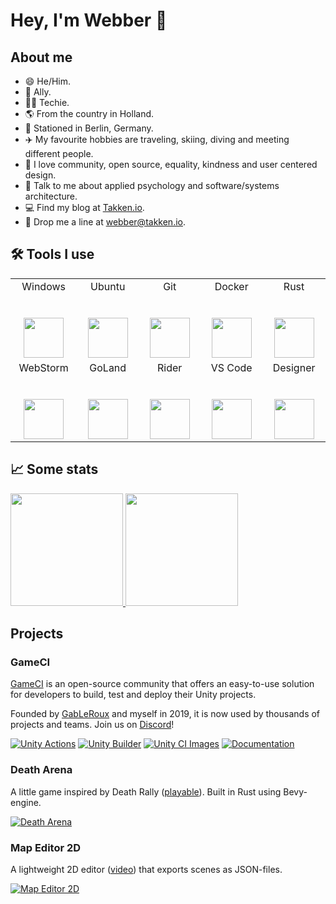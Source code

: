 <!--
**webbertakken/WebberTakken** is a ✨ _special_ ✨ repository because its `README.md` (this file) appears on your GitHub profile.

Here are some ideas to get you started:

- 🔭 I’m currently working on ...
- 🌱 I’m currently learning ...
- 👯 I’m looking to collaborate on ...
- 🤔 I’m looking for help with ...
- 💬 Ask me about ...
- 📫 How to reach me: ...
- 😄 Pronouns: ...
- ⚡ Fun fact: ...
-->

# Hey, I'm Webber 👋

## About me

- 😄 He/Him.
- 🌈 Ally.
- 👨‍💻 Techie.
- 🌎 From the country in Holland.
- 📌 Stationed in Berlin, Germany.
- ✈️ My favourite hobbies are traveling, skiing, diving and meeting different people.
- 🧡 I love community, open source, equality, kindness and user centered design.
- 💬 Talk to me about applied psychology and software/systems architecture.
- 💻 Find my blog at [Takken.io](https://takken.io).
- 📧 Drop me a line at webber@takken.io.

## 🛠 Tools I use

<table>
  <tbody>
    <tr valign="top">
      <td width="100px" align="center">
        <span>Windows</span><br><br><br>
        <img height="64px" src="https://cdn.svgporn.com/logos/microsoft-windows.svg">
      </td>
      <td width="100px" align="center">
        <span>Ubuntu</span><br><br><br>
        <img height="64px" src="https://cdn.svgporn.com/logos/ubuntu.svg">
      </td>
      <td width="100px" align="center">
        <span>Git</span><br><br><br>
        <img height="64px" src="https://cdn.svgporn.com/logos/git-icon.svg">
      </td>
      <td width="100px" align="center">
        <span>Docker</span><br><br><br>
        <img height="64px" src="https://cdn.svgporn.com/logos/docker-icon.svg">
      </td>
      <td width="100px" align="center">
        <span>Rust</span><br><br><br>
        <img height="64px" src="https://cdn.svgporn.com/logos/rust.svg">
      </td>
    </tr>
    <tr>
      <td width="100px" align="center">
        <span>WebStorm</span><br><br><br>
        <img height="64px" src="https://cdn.svgporn.com/logos/webstorm.svg">
      </td>
      <td width="100px" align="center">
        <span>GoLand</span><br><br><br>
        <img height="64px" src="https://cdn.svgporn.com/logos/goland.svg">
      </td>
      <td width="100px" align="center">
        <span>Rider</span><br><br><br>
        <img height="64px" src="https://cdn.svgporn.com/logos/rider.svg">
      </td>
      <td width="100px" align="center">
        <span>VS Code</span><br><br><br>
        <img height="64px" src="https://cdn.svgporn.com/logos/visual-studio-code.svg">
      </td>
      <td width="100px" align="center">
        <span>Designer</span><br><br><br>
        <img height="64px" src="https://cdn.serif.com/affinity/img/global/logos/affinity-designer-icon-090520190839.svg">
      </td>
    </tr>
  </tbody>
</table>


## 📈 Some stats

<div>
  <a href="https://github.com/webbertakken">
    <img height="180" src="https://github-readme-stats.vercel.app/api?username=webbertakken&count_private=true&theme=radical&show_icons=true"/>
    <img height="180" src="https://github-readme-stats.vercel.app/api/top-langs/?username=webbertakken&layout=compact&langs_count=16&theme=radical"/>
  </a>
</div>

## Projects

### GameCI

[GameCI](https://game.ci/) is an open-source community that offers an easy-to-use solution for developers to build, test and deploy their Unity projects.

Founded by [GabLeRoux](https://github.com/GabLeRoux) and myself in 2019, it is now used by thousands of projects and teams. Join us on [Discord](http://game.ci/discord)!

[![Unity Actions](https://github-readme-stats.vercel.app/api/pin/?username=game-ci&repo=unity-actions&theme=radical&show_icons=true)](https://github.com/game-ci/unity-actions)
[![Unity Builder](https://github-readme-stats.vercel.app/api/pin/?username=game-ci&repo=unity-builder&theme=radical&show_icons=true)](https://github.com/game-ci/unity-builder)
[![Unity CI Images](https://github-readme-stats.vercel.app/api/pin/?username=game-ci&repo=docker&theme=radical&show_icons=true)](https://github.com/game-ci/docker)
[![Documentation](https://github-readme-stats.vercel.app/api/pin/?username=game-ci&repo=documentation&theme=radical&show_icons=true)](https://github.com/game-ci/documentation)

### Death Arena

A little game inspired by Death Rally ([playable](https://webbertakken.github.io/death-arena/)). Built in Rust using Bevy-engine.

[![Death Arena](https://github-readme-stats.vercel.app/api/pin/?username=webbertakken&repo=death-arena&theme=radical&show_icons=true)](https://github.com/webbertakken/death-arena)

### Map Editor 2D

A lightweight 2D editor ([video](https://github.com/webbertakken/map-editor-2d#demo)) that exports scenes as JSON-files.

[![Map Editor 2D](https://github-readme-stats.vercel.app/api/pin/?username=webbertakken&repo=map-editor-2d&theme=radical&show_icons=true)](https://github.com/webbertakken/map-editor-2d)

